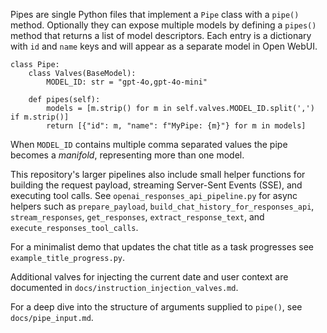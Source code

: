 Pipes are single Python files that implement a `Pipe` class with a `pipe()`
method.  Optionally they can expose multiple models by defining a
`pipes()` method that returns a list of model descriptors.  Each entry is a
dictionary with `id` and `name` keys and will appear as a separate model in
Open WebUI.

```
class Pipe:
    class Valves(BaseModel):
        MODEL_ID: str = "gpt-4o,gpt-4o-mini"

    def pipes(self):
        models = [m.strip() for m in self.valves.MODEL_ID.split(',') if m.strip()]
        return [{"id": m, "name": f"MyPipe: {m}"} for m in models]
```

When `MODEL_ID` contains multiple comma separated values the pipe becomes a
*manifold*, representing more than one model.

This repository's larger pipelines also include small helper functions for
building the request payload, streaming Server-Sent Events (SSE), and executing
tool calls.  See `openai_responses_api_pipeline.py` for async helpers such as
`prepare_payload`, `build_chat_history_for_responses_api`,
`stream_responses`, `get_responses`, `extract_response_text`, and
`execute_responses_tool_calls`.

For a minimalist demo that updates the chat title as a task progresses see
`example_title_progress.py`.

Additional valves for injecting the current date and user context are documented
in `docs/instruction_injection_valves.md`.

For a deep dive into the structure of arguments supplied to `pipe()`, see
`docs/pipe_input.md`.
